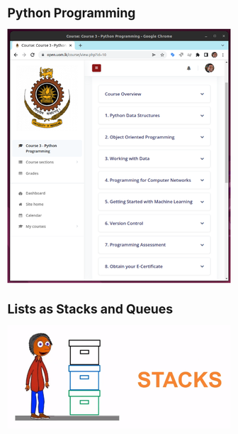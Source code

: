 # Python Programming

![Py](python-programming.png)

# Lists as Stacks and Queues

![Stack](stacks.png)